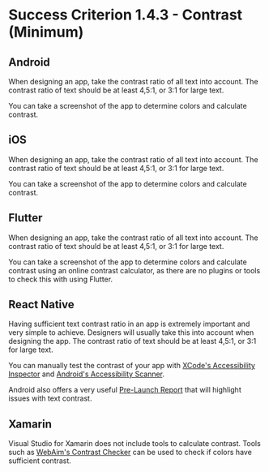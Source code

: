 # Success Criterion 1.4.3 - Contrast (Minimum)

## Android

When designing an app, take the contrast ratio of all text into account. The contrast ratio of text should be at least 4,5:1, or 3:1 for large text.

You can take a screenshot of the app to determine colors and calculate contrast.

## iOS

When designing an app, take the contrast ratio of all text into account. The contrast ratio of text should be at least 4,5:1, or 3:1 for large text.

You can take a screenshot of the app to determine colors and calculate contrast.

## Flutter

When designing an app, take the contrast ratio of all text into account. The contrast ratio of text should be at least 4,5:1, or 3:1 for large text.

You can take a screenshot of the app to determine colors and calculate contrast using an online contrast calculator, as there are no plugins or tools to check this with using Flutter.

## React Native

Having sufficient text contrast ratio in an app is extremely important and very simple to achieve. Designers will usually take this into account when designing the app. The contrast ratio of text should be at least 4,5:1, or 3:1 for large text.

You can manually test the contrast of your app with [XCode's Accessibility Inspector](https://developer.apple.com/library/archive/documentation/Accessibility/Conceptual/AccessibilityMacOSX/OSXAXTestingApps.html) and [Android's Accessibility Scanner](https://developer.android.com/guide/topics/ui/accessibility/testing#accessibility-scanner).

Android also offers a very useful [Pre-Launch Report](https://developer.android.com/guide/topics/ui/accessibility/testing#pre-launch-report) that will highlight issues with text contrast.

## Xamarin

Visual Studio for Xamarin does not include tools to calculate contrast. Tools such as [WebAim's Contrast Checker](https://webaim.org/resources/contrastchecker/) can be used to check if colors have sufficient contrast.
